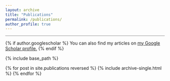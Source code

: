 ```yaml
---
layout: archive
title: "Publications"
permalink: /publications/
author_profile: true
---
```


<hr style="height:0.3px;border:none;color:gray;background-color:gray;" />

{% if author.googlescholar %}
  You can also find my articles on <u><a href="{{author.googlescholar}}">my Google Scholar profile</a>.</u>
{% endif %}

{% include base_path %}

{% for post in site.publications reversed %}
  {% include archive-single.html %}
{% endfor %}
